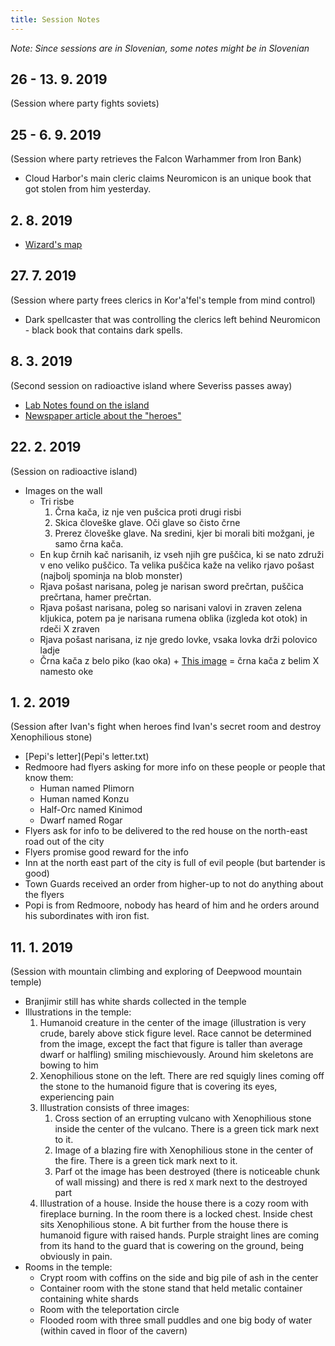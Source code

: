 ```yaml
---
title: Session Notes
---
```


*Note: Since sessions are in Slovenian, some notes might be in Slovenian*

## 26 - 13. 9. 2019

(Session where party fights soviets)

## 25 - 6. 9. 2019

(Session where party retrieves the Falcon Warhammer from Iron Bank)

* Cloud Harbor's main cleric claims Neuromicon is an unique book that got stolen from him yesterday.

## 2. 8. 2019

* [Wizard's map](Wizards.png)

## 27. 7. 2019

(Session where party frees clerics in Kor'a'fel's temple from mind control)

* Dark spellcaster that was controlling the clerics left behind Neuromicon - black book that contains dark spells.

## 8. 3. 2019

(Second session on radioactive island where Severiss passes away)

* [Lab Notes found on the island](2019_03_08_lab_notes.html)
* [Newspaper article about the "heroes"](2019_03_08_newspaper.html)

## 22. 2. 2019

(Session on radioactive island)

* Images on the wall
  * Tri risbe
    1. Črna kača, iz nje ven pušcica proti drugi risbi
    2. Skica človeške glave. Oči glave so čisto črne
    3. Prerez človeške glave. Na sredini, kjer bi morali biti možgani, je samo črna kača.
  * En kup črnih kač narisanih, iz vseh njih gre puščica, ki se nato združi v eno veliko puščico. Ta velika puščica kaže na veliko rjavo pošast (najbolj spominja na blob monster)
  * Rjava pošast narisana, poleg je narisan sword prečrtan, puščica prečrtana, hamer prečrtan.
  * Rjava pošast narisana, poleg so narisani valovi in zraven zelena kljukica, potem pa je narisana rumena oblika (izgleda kot otok) in rdeči X zraven
  * Rjava pošast narisana, iz nje gredo lovke, vsaka lovka drži polovico ladje
  * Črna kača z belo piko (kao oka) + [This image](poison.png) = črna kača z belim X namesto oke


## 1. 2. 2019

(Session after Ivan's fight when heroes find Ivan's secret room and destroy Xenophilious stone)

* [Pepi's letter](Pepi's letter.txt)
* Redmoore had flyers asking for more info on these people or people that know them:
    * Human named Plimorn
    * Human named Konzu
    * Half-Orc named Kinimod
    * Dwarf named Rogar
* Flyers ask for info to be delivered to the red house on the north-east road out of the city
* Flyers promise good reward for the info
* Inn at the north east part of the city is full of evil people (but bartender is good)
* Town Guards received an order from higher-up to not do anything about the flyers
* Popi is from Redmoore, nobody has heard of him and he orders around his subordinates with iron fist.

## 11. 1. 2019

(Session with mountain climbing and exploring of Deepwood mountain temple)

* Branjimir still has white shards collected in the temple
* Illustrations in the temple:
    1. Humanoid creature in the center of the image (illustration is very crude, barely above stick figure level. Race cannot be determined from the image, except the fact that figure is taller than average dwarf or halfling) smiling mischievously. Around him skeletons are bowing to him
    2. Xenophilious stone on the left. There are red squigly lines coming off the stone to the humanoid figure that is covering its eyes, experiencing pain
    3. Illustration consists of three images:
        1. Cross section of an errupting vulcano with Xenophilious stone inside the center of the vulcano. There is a green tick mark next to it. 
        2. Image of a blazing fire with Xenophilious stone in the center of the fire. There is a green tick mark next to it.  
        3. Parf ot the image has been destroyed (there is noticeable chunk of wall missing) and there is red `X` mark next to the destroyed part
    4. Illustration of a house. Inside the house there is a cozy room with fireplace burning. In the room there is a locked chest. Inside chest sits Xenophilious stone. A bit further from the house there is humanoid figure with raised hands. Purple straight lines are coming from its hand to the guard that is cowering on the ground, being obviously in pain.
* Rooms in the temple:
    * Crypt room with coffins on the side and big pile of ash in the center
    * Container room with the stone stand that held metalic container containing white shards
    * Room with the teleportation circle
    * Flooded room with three small puddles and one big body of water (within caved in floor of the cavern)

